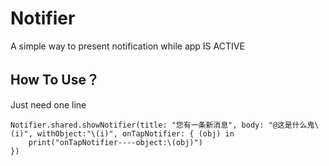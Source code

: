# Notifier
A simple way to present notification while app IS ACTIVE


## How To Use？
Just need one line 

```
Notifier.shared.showNotifier(title: "您有一条新消息", body: "@这是什么鬼\(i)", withObject:"\(i)", onTapNotifier: { (obj) in
    print("onTapNotifier----object:\(obj)")
})
```
